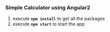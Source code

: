 ### Simple Calculator using Angular2  ###
1. execute **`npm install`** to get all the packages 
2. execute **`npm start`** to start the app
